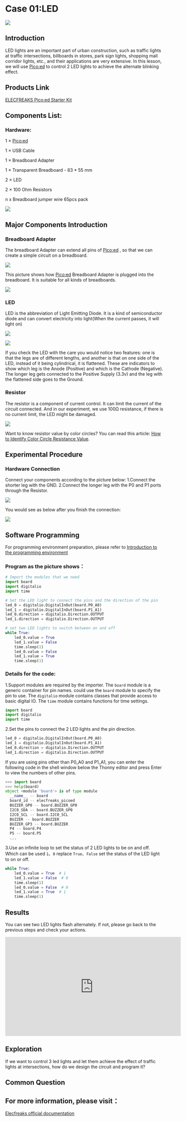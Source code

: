 
# Case 01:LED

![](./images/case0101.png)

## Introduction

LED lights are an important part of urban construction, such as traffic lights at traffic intersections, billboards in stores, park sign lights, shopping mall corridor lights, etc., and their applications are very extensive. In this lesson, we will use [Pico:ed](https://www.elecfreaks.com/elecfreaks-pico-ed-v2.html) to control 2 LED lights to achieve the alternate blinking effect.

## Products Link

[ELECFREAKS Pico:ed Starter Kit](https://www.elecfreaks.com/elecfreaks-pico-ed-starter-kit.html) 

## Components List:
### Hardware:

1 × [Pico:ed](https://www.elecfreaks.com/elecfreaks-pico-ed-v2.html)

1 × USB Cable

1 × Breadboard Adapter

1 × Transparent Breadboard - 83 * 55 mm

2 × LED

2 × 100 Ohm Resistors

n x Breadboard jumper wire 65pcs pack

![](./images/starter-kit01.png)

## Major Components Introduction
### Breadboard Adapter

The breadboard Adapter can extend all pins of  [Pico:ed](https://www.elecfreaks.com/elecfreaks-pico-ed-v2.html) , so that we can create a simple circuit on a breadboard.

![](./images/case0102.png)

This picture shows how [Pico:ed](https://www.elecfreaks.com/elecfreaks-pico-ed-v2.html) Breadboard Adapter is plugged into the breadboard. It is suitable for all kinds of breadboards.

![](./images/case0103.png)

### LED
LED is the abbreviation of Light Emitting Diode. It is a kind of semiconductor diode and can convert electricity into light(When the current passes, it will light on)

![](./images/case0104.png)

![](./images/case0105.png)

If you check the LED with the care you would notice two features: one is that the legs are of different lengths, and another is that on one side of the LED, instead of it being cylindrical, it is flattened. These are indicators to show which leg is the Anode (Positive) and which is the Cathode (Negative). The longer leg gets connected to the Positive Supply (3.3v) and the leg with the flattened side goes to the Ground.

### Resistor
The resistor is a component of current control. It can limit the current of the circuit connected. And in our experiment, we use 100Ω resistance, if there is no current limit, the LED might be damaged.

![](./images/case0106.png)

Want to know resistor value by color circles? You can read this article: [How to Identify Color Circle Resistance Value](https://www.elecfreaks.com/blog/how-to-identify-color-circle-resistance-value.html/).
## Experimental Procedure
### Hardware Connection

Connect your components according to the picture below:
1.Connect the shorter leg with the GND.
2.Connect the longer leg with the P0 and P1 ports through the Resistor.

![](./images/case01.png)

You would see as below after you finish the connection:

![](./images/led.png)

## Software Programming
For programming environment preparation, please refer to [Introduction to the programming environment](https://www.elecfreaks.com/learn-en/pico-ed/index.html)
### Program as the picture shows：
```python
# Import the modules that we need
import board
import digitalio
import time

# Set the LED light to connect the pins and the direction of the pin
led_0 = digitalio.DigitalInOut(board.P0_A0)
led_1 = digitalio.DigitalInOut(board.P1_A1)
led_0.direction = digitalio.Direction.OUTPUT
led_1.direction = digitalio.Direction.OUTPUT

# set two LED lights to switch between on and off
while True:
    led_0.value = True
    led_1.value = False
    time.sleep(1)
    led_0.value = False
    led_1.value = True
    time.sleep(1)
```
### Details for the code:

1.Support modules are required by the importer. The `board` module is a generic container for pin names. could use the `board` module to specify the pin to use. The `digitalio` module contains classes that provide access to basic digital IO. The `time` module contains functions for time settings.
```python
import board
import digitalio
import time
```

2.Set the pins to connect the 2 LED lights and the pin direction.
```python
led_0 = digitalio.DigitalInOut(board.P0_A0)
led_1 = digitalio.DigitalInOut(board.P1_A1)
led_0.direction = digitalio.Direction.OUTPUT
led_1.direction = digitalio.Direction.OUTPUT
```
If you are using pins other than P0_A0 and P1_A1, you can enter the following code in the shell window below the Thonny editor and press Enter to view the numbers of other pins.
```python
>>> import board
>>> help(board)
object <module 'board'> is of type module
  __name__ -- board
  board_id -- elecfreaks_picoed
  BUZZER_GP0 -- board.BUZZER_GP0
  I2C0_SDA -- board.BUZZER_GP0
  I2C0_SCL -- board.I2C0_SCL
  BUZZER -- board.BUZZER
  BUZZER_GP3 -- board.BUZZER
  P4 -- board.P4
  P5 -- board.P5
  ...
```

3.Use an infinite loop to set the status of 2 LED lights to be on and off. Which can be used `1`、`0` replace `True`、`False` set the status of the LED light to on or off.
```python
while True:
    led_0.value = True  # 1
    led_1.value = False  # 0
    time.sleep(1)
    led_0.value = False  # 0
    led_1.value = True  # 1
    time.sleep(1)
```
## Results
You can see two LED lights flash alternately. If not, please go back to the previous steps and check your actions.

<iframe width="560" height="315" src="https://www.youtube.com/embed/yznn3EPETdg" title="YouTube video player" frameborder="0" allow="accelerometer; autoplay; clipboard-write; encrypted-media; gyroscope; picture-in-picture" allowfullscreen></iframe>

## Exploration
If we want to control 3 led lights and let them achieve the effect of traffic lights at intersections, how do we design the circuit and program it?

## Common Question
## For more information, please visit：
[Elecfreaks official documentation](https://www.elecfreaks.com/learn-en/)
